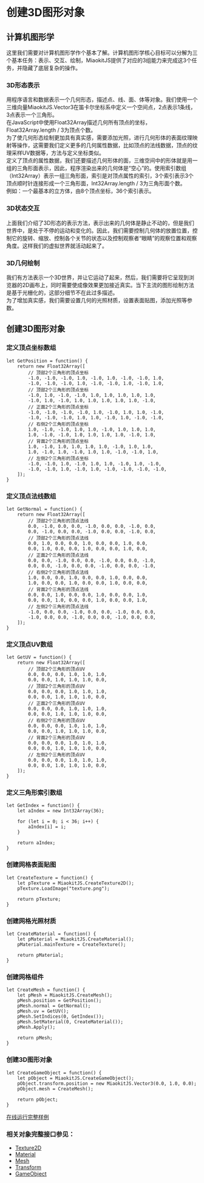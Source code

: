 # 创建3D图形对象

## 计算机图形学
这里我们需要对计算机图形学作个基本了解。计算机图形学核心目标可以分解为三个基本任务：表示、交互、绘制，MiaokitJS提供了对应的3组能力来完成这3个任务，并隐藏了底层复杂的操作。

### 3D形态表示
用程序语言和数据表示一个几何形态，描述点、线、面、体等对象。我们使用一个三维向量MiaokitJS.Vector3在笛卡尔坐标系中定义一个空间点，2点表示1条线，3点表示一个三角形。  
在JavaScript中使用Float32Array描述几何所有顶点的坐标，Float32Array.length / 3为顶点个数。  
为了使几何形态绘制更加具有真实感，需要添加光照，进行几何形体的表面纹理映射等操作，这需要我们定义更多的几何属性数据，比如顶点的法线数据，顶点的纹理采样UV数据等，方法与定义坐标类似。  
定义了顶点的属性数据，我们还要描述几何形体的面，三维空间中的形体就是用一组的三角形面表示，因此，程序渲染出来的几何体是“空心”的。使用索引数组（Int32Array）表示一组三角形面，索引是对顶点属性的索引，3个索引表示3个顶点顺时针连接形成一个三角形面，Int32Array.length / 3为三角形面个数。  
例如：一个最基本的立方体，由8个顶点坐标，36个索引表示。

### 3D状态交互
上面我们介绍了3D形态的表示方法，表示出来的几何体是静止不动的，但是我们世界中，是处于不停的运动和变化的。因此，我们需要控制几何体的放置位置，控制它的旋转、缩放、控制各个关节的状态以及控制观察者“眼睛”的观察位置和观察角度。这样我们的虚拟世界就活动起来了。

### 3D几何绘制
我们有方法表示一个3D世界，并让它运动了起来，然后，我们需要将它呈现到浏览器的2D画布上，同时需要使成像效果更加接近真实。当下主流的图形绘制方法是基于光栅化的，这部分细节不在此过多描述。  
为了增加真实感，我们需要设置几何的光照材质，设置表面贴图，添加光照等参数。

## 创建3D图形对象

### 定义顶点坐标数组
```
let GetPosition = function() {
    return new Float32Array([
        // 顶部2个三角形的顶点坐标
        -1.0, -1.0, -1.0, 1.0, -1.0, 1.0, -1.0, -1.0, 1.0,
        -1.0, -1.0, -1.0, 1.0, -1.0, -1.0, 1.0, -1.0, 1.0,
        // 顶部2个三角形的顶点坐标
        -1.0, 1.0, -1.0, -1.0, 1.0, 1.0, 1.0, 1.0, 1.0,
        -1.0, 1.0, -1.0, 1.0, 1.0, 1.0, 1.0, 1.0, -1.0,
        // 正面2个三角形的顶点坐标
        -1.0, -1.0, -1.0, -1.0, 1.0, -1.0, 1.0, 1.0, -1.0,
        -1.0, -1.0, -1.0, 1.0, 1.0, -1.0, 1.0, -1.0, -1.0,
        // 右侧2个三角形的顶点坐标
        1.0, -1.0, -1.0, 1.0, 1.0, -1.0, 1.0, 1.0, 1.0,
        1.0, -1.0, -1.0, 1.0, 1.0, 1.0, 1.0, -1.0, 1.0,
        // 背面2个三角形的顶点坐标
        1.0, -1.0, 1.0, 1.0, 1.0, 1.0, -1.0, 1.0, 1.0,
        1.0, -1.0, 1.0, -1.0, 1.0, 1.0, -1.0, -1.0, 1.0,
        // 左侧2个三角形的顶点坐标
        -1.0, -1.0, 1.0, -1.0, 1.0, 1.0, -1.0, 1.0, -1.0,
        -1.0, -1.0, 1.0, -1.0, 1.0, -1.0, -1.0, -1.0, -1.0,
    ]);
}
```

### 定义顶点法线数组
```
let GetNormal = function() {
    return new Float32Array([
        // 顶部2个三角形的顶点法线
        0.0, -1.0, 0.0, 0.0, -1.0, 0.0, 0.0, -1.0, 0.0,
        0.0, -1.0, 0.0, 0.0, -1.0, 0.0, 0.0, -1.0, 0.0,
        // 顶部2个三角形的顶点法线
        0.0, 1.0, 0.0, 0.0, 1.0, 0.0, 0.0, 1.0, 0.0,
        0.0, 1.0, 0.0, 0.0, 1.0, 0.0, 0.0, 1.0, 0.0,
        // 正面2个三角形的顶点法线
        0.0, 0.0, -1.0, 0.0, 0.0, -1.0, 0.0, 0.0, -1.0,
        0.0, 0.0, -1.0, 0.0, 0.0, -1.0, 0.0, 0.0, -1.0,
        // 右侧2个三角形的顶点法线
        1.0, 0.0, 0.0, 1.0, 0.0, 0.0, 1.0, 0.0, 0.0,
        1.0, 0.0, 0.0, 1.0, 0.0, 0.0, 1.0, 0.0, 0.0,
        // 背面2个三角形的顶点法线
        0.0, 0.0, 1.0, 0.0, 0.0, 1.0, 0.0, 0.0, 1.0,
        0.0, 0.0, 1.0, 0.0, 0.0, 1.0, 0.0, 0.0, 1.0,
        // 左侧2个三角形的顶点法线
        -1.0, 0.0, 0.0, -1.0, 0.0, 0.0, -1.0, 0.0, 0.0,
        -1.0, 0.0, 0.0, -1.0, 0.0, 0.0, -1.0, 0.0, 0.0,
    ]);
}
```

### 定义顶点UV数组
```
let GetUV = function() {
    return new Float32Array([
        // 顶部2个三角形的顶点UV
        0.0, 0.0, 0.0, 1.0, 1.0, 1.0,
        0.0, 0.0, 1.0, 1.0, 1.0, 0.0,
        // 顶部2个三角形的顶点UV
        0.0, 0.0, 0.0, 1.0, 1.0, 1.0,
        0.0, 0.0, 1.0, 1.0, 1.0, 0.0,
        // 正面2个三角形的顶点UV
        0.0, 0.0, 0.0, 1.0, 1.0, 1.0,
        0.0, 0.0, 1.0, 1.0, 1.0, 0.0,
        // 右侧2个三角形的顶点UV
        0.0, 0.0, 0.0, 1.0, 1.0, 1.0,
        0.0, 0.0, 1.0, 1.0, 1.0, 0.0,
        // 背面2个三角形的顶点UV
        0.0, 0.0, 0.0, 1.0, 1.0, 1.0,
        0.0, 0.0, 1.0, 1.0, 1.0, 0.0,
        // 左侧2个三角形的顶点UV
        0.0, 0.0, 0.0, 1.0, 1.0, 1.0,
        0.0, 0.0, 1.0, 1.0, 1.0, 0.0,
    ]);
}
```

### 定义三角形索引数组
```
let GetIndex = function() {
    let aIndex = new Int32Array(36);

    for (let i = 0; i < 36; i++) {
        aIndex[i] = i;
    }

    return aIndex;
}
```

### 创建网格表面贴图
```
let CreateTexture = function() {
    let pTexture = MiaokitJS.CreateTexture2D();
    pTexture.LoadImage("texture.png");

    return pTexture;
}
```

### 创建网格光照材质
```
let CreateMaterial = function() {
    let pMaterial = MiaokitJS.CreateMaterial();
    pMaterial.mainTexture = CreateTexture();

    return pMaterial;
}
```

### 创建网格组件
```
let CreateMesh = function() {
    let pMesh = MiaokitJS.CreateMesh();
    pMesh.position = GetPosition();
    pMesh.normal = GetNormal();
    pMesh.uv = GetUV();
    pMesh.SetIndices(0, GetIndex());
    pMesh.SetMaterial(0, CreateMaterial());
    pMesh.Apply();
    
    return pMesh;
}
```

### 创建3D图形对象
```
let CreateGameObject = function() {
    let pObject = MiaokitJS.CreateGameObject();
    pObject.transform.position = new MiaokitJS.Vector3(0.0, 1.0, 0.0);
    pObject.mesh = CreateMesh();

    return pObject;
}
```
[在线运行完整样例]()

### 相关对象完整接口参见：
* [Texture2D]()
* [Material]()
* [Mesh]()
* [Transform]()
* [GameObject]()